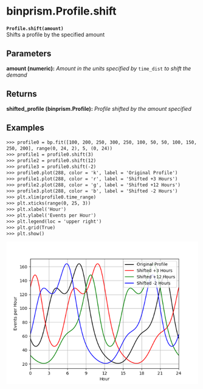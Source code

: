 # binprism.Profile.shift
**`Profile.shift(amount)`** <br />
Shifts a profile by the specified amount

## Parameters
**amount (numeric):** *Amount in the units specified by* `time_dist` *to shift the demand*

## Returns
**shifted_profile (binprism.Profile):** *Profile shifted by the amount specified*

## Examples
```
>>> profile0 = bp.fit([100, 200, 250, 300, 250, 100, 50, 50, 100, 150, 250, 200], range(0, 24, 2), 5, (0, 24))
>>> profile1 = profile0.shift(3)
>>> profile2 = profile0.shift(12)
>>> profile3 = profile0.shift(-2)
>>> profile0.plot(288, color = 'k', label = 'Original Profile')
>>> profile1.plot(288, color = 'r', label = 'Shifted +3 Hours')
>>> profile2.plot(288, color = 'g', label = 'Shifted +12 Hours')
>>> profile3.plot(288, color = 'b', label = 'Shifted -2 Hours')
>>> plt.xlim(profile0.time_range)
>>> plt.xticks(range(0, 25, 3))
>>> plt.xlabel('Hour')
>>> plt.ylabel('Events per Hour')
>>> plt.legend(loc = 'upper right')
>>> plt.grid(True)
>>> plt.show()
```
![alt text](ProfileShiftExample.png "Profile.shift() Example")